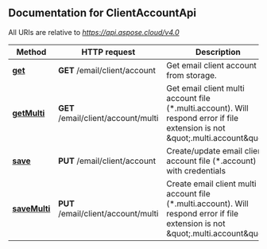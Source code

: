 
## Documentation for ClientAccountApi

All URIs are relative to *https://api.aspose.cloud/v4.0*

Method | HTTP request | Description
------ | ------------ | -----------
 [**get**](ClientAccountApi.md#get) | **GET** /email/client/account | Get email client account from storage.             
 [**getMulti**](ClientAccountApi.md#getMulti) | **GET** /email/client/account/multi | Get email client multi account file (*.multi.account). Will respond error if file extension is not \&quot;.multi.account\&quot;.             
 [**save**](ClientAccountApi.md#save) | **PUT** /email/client/account | Create/update email client account file (*.account) with credentials             
 [**saveMulti**](ClientAccountApi.md#saveMulti) | **PUT** /email/client/account/multi | Create email client multi account file (*.multi.account). Will respond error if file extension is not \&quot;.multi.account\&quot;.             


    
